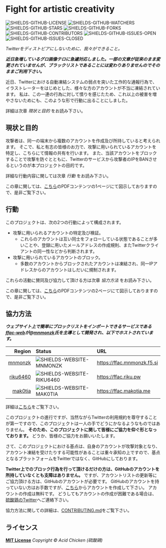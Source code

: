 # Fight for artistic creativity

[GITHUB-FFAC-WEB]: https://github.com/Twitter-FFAC/ffac-web
[GITHUB-JOIN]: https://github.com/join
[GITHUB-MNMONZK]: https://github.com/mnmonzk
[GITHUB-RIKU6460]: https://github.com/riku6460
[GITHUB-MAK0TIA]: https://github.com/mak0tia
[LOCAL-COLLABORATORS]: COLLABORATORS.md
[LOCAL-CONTRIBUTING]: .github/CONTRIBUTING.md
[LOCAL-FIGURES]: assets/figures.pdf
[LOCAL-LICENSE]: LICENSE
[SHIELDS-GITHUB-CONTRIBUTORS]: https://img.shields.io/github/contributors/Twitter-FFAC/fight-for-artistic-creativity.svg
[SHIELDS-GITHUB-FORKS]: https://img.shields.io/github/forks/Twitter-FFAC/fight-for-artistic-creativity.svg
[SHIELDS-GITHUB-ISSUES-OPEN]: https://img.shields.io/github/issues/Twitter-FFAC/fight-for-artistic-creativity.svg
[SHIELDS-GITHUB-ISSUES-CLOSED]: https://img.shields.io/github/issues-closed/Twitter-FFAC/fight-for-artistic-creativity.svg
[SHIELDS-GITHUB-LICENSE]: https://img.shields.io/github/license/Twitter-FFAC/fight-for-artistic-creativity.svg
[SHIELDS-GITHUB-STARS]: https://img.shields.io/github/stars/Twitter-FFAC/fight-for-artistic-creativity.svg
[SHIELDS-GITHUB-WATCHERS]: https://img.shields.io/github/watchers/Twitter-FFAC/fight-for-artistic-creativity.svg
[SHIELDS-WEBSITE-MNMONZK]: https://img.shields.io/website-online-offline-green-red/https/ffac.mnmonzk.f5.si.svg?label=status
[SHIELDS-WEBSITE-RIKU6460]: https://img.shields.io/website-online-offline-green-red/https/ffac.riku.pw.svg?label=status
[SHIELDS-WEBSITE-MAK0TIA]: https://img.shields.io/website-online-offline-green-red/https/ffac.makotia.me.svg?label=status
[TWITTER-ACID-CHICKEN]: https://twitter.com/acid_chicken
<!-- end of link references field -->

![SHIELDS-GITHUB-LICENSE]
![SHIELDS-GITHUB-WATCHERS]
![SHIELDS-GITHUB-STARS]
![SHIELDS-GITHUB-FORKS]
![SHIELDS-GITHUB-CONTRIBUTORS]
![SHIELDS-GITHUB-ISSUES-OPEN]
![SHIELDS-GITHUB-ISSUES-CLOSED]

*Twitterをディストピアにしないために、我々ができること。*

***近日急増しているグロ画像テロに急遽対応しました。一部の文章が従来のまま変更されていませんが、ブラックリストであることには変わりありませんのでそのままご利用下さい。***

近日、Twitterにおける自動凍結システムの弱点を突いた工作的な通報行為で、イラストレーターをはじめとした、様々な方のアカウントが不当に凍結されています。
私は、この一連の行為に対して憤りを感じたため、これ以上の被害を増やさないためにも、このような形で行動に出ることにしました。

詳細は次章 *現状と目的* をお読み下さい。

## 現状と目的

攻撃者は、同一の端末から複数のアカウントを作成及び所持していると考えられます。
そこで、私と有志の皆様のお力で、攻撃に用いられているアカウントを特定し、こちらにて情報の共有を行います。
また、当該アカウントをブロックすることで攻撃を防ぐとともに、Twitterのサービスから攻撃者のIPをBANさせるというのが本プロジェクトの目的です。

詳細な行動内容に関しては次章 *行動* をお読み下さい。

この章に関しては、[こちら][LOCAL-FIGURES]のPDFコンテンツの1ページにて図示しておりますので、是非ご覧下さい。

## 行動

このプロジェクトは、次の2つの行動によって構成されます。

* 攻撃に用いられるアカウントの特定及び検証。
  * これらのアカウントは互い同士をフォローしている状態であることが多いことや、登録に用いたメールアドレスの作成規則、またTwitterクライアントの同一性などから判断されます。
* 攻撃に用いられているアカウントのブロック。
  * 多数のアカウントからブロックされたアカウントは凍結され、同一IPアドレスからのアカウントはしだいに規制されます。

これらの活動に賛同及び協力して頂ける方は次章 *協力方法* をお読み下さい。

この章に関しては、[こちら][LOCAL-FIGURES]のPDFコンテンツの2ページにて図示しておりますので、是非ご覧下さい。

## 協力方法

***ウェブサイト上で簡単にブロックリストをインポートできるサービスである[ffac-web][GITHUB-FFAC-WEB]が@[mnmonzk][GITHUB-MNMONZK]氏を主導として開発され、以下でホストされています。***

|                      Region | Status                      | URL                          |
|----------------------------:|:----------------------------|:-----------------------------|
|  [mnmonzk][GITHUB-MNMONZK]  | ![SHIELDS-WEBSITE-MNMONZK]  | <https://ffac.mnmonzk.f5.si> |
| [riku6460][GITHUB-RIKU6460] | ![SHIELDS-WEBSITE-RIKU6460] | <https://ffac.riku.pw>       |
|  [mak0tia][GITHUB-MAK0TIA]  | ![SHIELDS-WEBSITE-MAK0TIA]  | <https://ffac.makotia.me>    |

詳細は[こちら][LOCAL-COLLABORATORS]をご覧下さい。

このプロジェクトの進行ですが、当然ながらTwitterの利用規約を尊守することが第一ですので、このプロジェクトは一人の手でどうにかなるようなものではありません。
**そのため、このプロジェクトに関して皆様にご協力を仰ぐ形となっております。**
どうか、皆様のご協力をお願いいたします。

さて、このプロジェクトにおける基点は、自身のアカウントが攻撃対象となり、アカウント凍結を受けたりする可能性があることは重々承知の上ですので、基点となるプラットフォームをTwitterではなく、GitHubにしております。

**Twitter上でのブロック行為を行って頂けるだけの方は、GitHubのアカウントを所持していなくとも支障はありません。**
ですが、アカウントリストの更新等にご協力頂ける方は、GitHubのアカウントが必要です。
GitHubのアカウントを持っていない方はお手数ですが、[こちら][GITHUB-JOIN]からアカウントを作成して下さい。
アカウントの作成は無料です。
どうしてもアカウントの作成が困難である場合は、[硫酸鶏のTwitter][TWITTER-ACID-CHICKEN]へご連絡下さい。

協力方法に関しての詳細は、[CONTRIBUTING.md][LOCAL-CONTRIBUTING]をご覧下さい。

## ライセンス

**[MIT License][LOCAL-LICENSE]** *Copyright &copy; Acid Chicken (硫酸鶏)*
